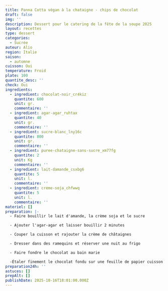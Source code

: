 ```yaml
---
title: Panna Cotta végan à la chataigne - chips de chocolat
draft: false
img: ''
description: Dessert pour le catering de la fête de la soupe 2025
layout: recettes
type: dessert
categories:
  - Sucrée
auteur: Alio
region: Italie
saison:
  - automne
cuisson: Oui
temperature: Froid
plate: 100
quantite_desc: ''
check: Oui
ingredients:
  - ingredient: chocolat-noir_cr4kiz
    quantite: 600
    unit: gr.
    commentaire: ''
  - ingredient: agar-agar_ruhtax
    quantite: 40
    unit: gr.
    commentaire: ''
  - ingredient: sucre-blanc_lny16c
    quantite: 800
    unit: gr.
    commentaire: ''
  - ingredient: puree-chataigne-sans-sucre_xm77fg
    quantite: 2
    unit: Kg
    commentaire: ''
  - ingredient: lait-damande_csxbg6
    quantite: 5
    unit: l.
    commentaire: ''
  - ingredient: creme-soja_chfwwq
    quantite: 5
    unit: l.
    commentaire: ''
materiel: []
preparation: |-
  - Faire bouillir le lait d'amande, la crème soja et le sucre

  - Ajouter l'agar-agar et laisser bouillir 2 minutes

  - Couper la cuisson et rajouter la crème de châtaignes

  - Dresser dans des ramequins et réserver une nuit au frigo

  - Faire fondre le chocolat au bain marie

  -Étaler finement le chocolat fondu sur une feuille de papier cuisson et réserver au frigo pendant une nuit
preparation24h: ''
astuces: []
prepAlt: []
publishDate: 2025-10-16T18:01:00.000Z
---
```


